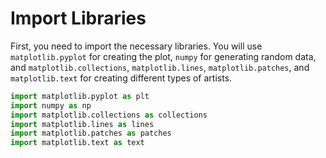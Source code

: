 # Import Libraries

First, you need to import the necessary libraries. You will use `matplotlib.pyplot` for creating the plot, `numpy` for generating random data, and `matplotlib.collections`, `matplotlib.lines`, `matplotlib.patches`, and `matplotlib.text` for creating different types of artists.

```python
import matplotlib.pyplot as plt
import numpy as np
import matplotlib.collections as collections
import matplotlib.lines as lines
import matplotlib.patches as patches
import matplotlib.text as text
```
